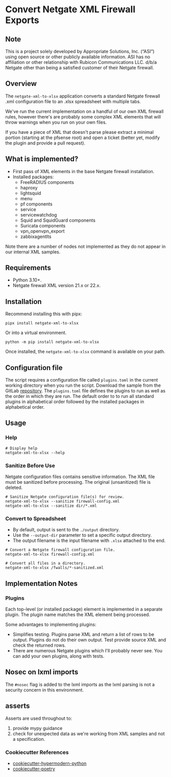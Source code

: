 # Convert Netgate XML Firewall Exports

## Note
This is a project solely developed by Appropriate Solutions, Inc. (“ASI”) using open source or other publicly available information.
ASI has no affiliation or other relationship with Rubicon Communications LLC. d/b/a Netgate other than being a satisfied customer of their Netgate firewall.

## Overview

The `netgate-xml-to-xlsx` application converts a standard Netgate firewall .xml configuration file to an .xlsx spreadsheet with multiple tabs.

We've run the current implementation on a handful of our own XML firewall rules, however there's are probably some complex XML elements that will throw warnings when you run on your own files.

If you have a piece of XML that doesn't parse please extract a minimal portion (starting at the pfsense root) and open a ticket (better yet, modify the plugin and provide a pull request).

## What is implemented?
* First pass of XML elements in the base Netgate firewall installation.
* Installed packages:
  * FreeRADIUS components
  * haproxy
  * lightsquid
  * menu
  * pf components
  * service
  * servicewatchdog
  * Squid and SquidGuard components
  * Suricata components
  * vpn\_openvpn\_export
  * zabbixagentlts

Note there are a number of nodes not implemented as they do not appear in our internal XML samples.

## Requirements
* Python 3.10+.
* Netgate firewall XML version 21.x or 22.x.


## Installation

Recommend installing this with pipx:
```
pipx install netgate-xml-to-xlsx
```

Or into a virtual environment.

```
python -m pip install netgate-xml-to-xlsx
```

Once installed, the `netgate-xml-to-xlsx` command is available on your path.

## Configuration file

The script requires a configuration file called `plugins.toml` in the current working directory when you run the script.
Download the sample from the GitLab [repository](https://gitlab.com/appropriate-solutions-inc/netgate-xml-to-xlsx/-/blob/main/plugins.toml).
The `plugins.toml` file defines the plugins to run as well as the order in which they are run.
The default order to to run all standard plugins in alphabetical order followed by the installed packages in alphabetical order.

## Usage

### Help

```
# Display help
netgate-xml-to-xlsx --help
```

### Sanitize Before Use
Netgate configuration files contains sensitive information.
The XML file must be sanitized before processing.
The original (unsanitized) file is deleted.

```
# Sanitize Netgate configuration file(s) for review.
netgate-xml-to-xlsx --sanitize firewall-config.xml
netgate-xml-to-xlsx --sanitize dir/*.xml
```

### Convert to Spreadsheet
* By default, output is sent to the `./output` directory.
* Use the `--output-dir` parameter to set a specific output directory.
* The output filename is the input filename with `.xlsx` attached to the end.

```
# Convert a Netgate firewall configuration file.
netgate-xml-to-xlsx firewall-config.xml

# Convert all files in a directory.
netgate-xml-to-xlsx /fwalls/*-sanitized.xml
```

## Implementation Notes

### Plugins

Each top-level (or installed package) element is implemented in a separate plugin.
The plugin name matches the XML element being processed.

Some advantages to implementing plugins:

* Simplifies testing.
  Plugins parse XML and return a list of rows to be output.
  Plugins do not do their own output.
  Test provide source XML and check the returned rows.
* There are numerous Netgate plugins which I'll probably never see.
  You can add your own plugins, along with tests.


## Nosec on lxml imports
The `#nosec` flag is added to the lxml imports as the lxml parsing is not a security concern in this environment.

## asserts
Asserts are used throughout to:
1. provide mypy guidance
1. check for unexpected data as we're working from XML samples and not a specification.


### Cookiecutter References
* [cookiecutter-hypermodern-python](https://github.com/cjolowicz/cookiecutter-hypermodern-python)
* [cookiecutter-poetry](https://fpgmaas.github.io/cookiecutter-poetry/)


